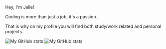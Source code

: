 Hey, I'm Jelle!

Coding is more than just a job, it's a passion.

That is why on my profile you will find both study/work related and personal projects.

![My GitHub stats](https://github-readme-stats.vercel.app/api?username=wilbrinkje&show_icons=true&theme=dark#gh-dark-mode-only)
![My GitHub stats](https://github-readme-stats.vercel.app/api?username=wilbrinkje&show_icons=true&theme=dark#gh-light-mode-only)
